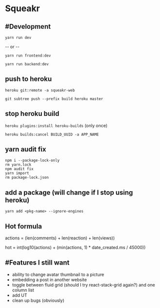 # Squeakr

## #Development

`yarn run dev`

-- or --

`yarn run frontend:dev`

`yarn run backend:dev`

## push to heroku

`heroku git:remote -a squeakr-web`

`git subtree push --prefix build heroku master`

## stop heroku build

`heroku plugins:install heroku-builds` (only once)

`heroku builds:cancel BUILD_UUID -a APP_NAME`

## yarn audit fix

```
npm i --package-lock-only
rm yarn.lock
npm audit fix
yarn import
rm package-lock.json
```

## add a package (will change if I stop using heroku)

`yarn add <pkg-name> --ignore-engines`

## Hot formula

actions = (len(comments) + len(reaction) + len(views))

hot = int(log10(actions) + (min(actions, 1) * date_created.ms / 45000))

## #Features I still want

* ability to change avatar thumbnail to a picture
* embedding a post in another website
* toggle between fluid grid (should I try react-stack-grid again?) and one column list
* add UT
* clean up bugs (obviously)
